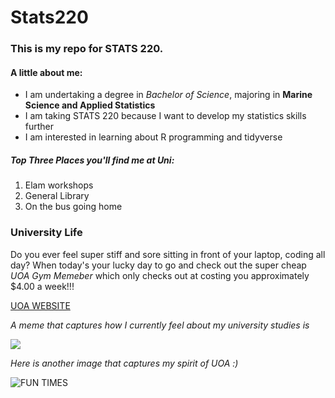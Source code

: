 # Stats220 

### This is my repo for STATS 220. 

#### **A little about me:**

- I am undertaking a degree in *Bachelor of Science*, majoring in **Marine Science and Applied Statistics**
- I am taking STATS 220 because I want to develop my statistics skills further
- I am interested in learning about R programming and tidyverse

##### **Top Three Places you'll find me at Uni:** 

1. Elam workshops
2. General Library
3. On the bus going home

### University Life  

Do you ever feel super stiff and sore sitting in front of your laptop, coding all day? When today's your lucky day to go and check out the super cheap *UOA Gym Memeber* which only checks out at costing you approximately $4.00 a week!!! 

[UOA WEBSITE]("https://www.auckland.ac.nz/en/on-campus/facilities-and-services/sport-and-recreation/fitness/recreation-centre-memberships.html")

_A meme that captures how I currently feel about my university studies is_ 

![](https://i.pinimg.com/originals/00/76/a6/0076a658f86973f34514efff46a40726.gif) 

_Here is another image that captures my spirit of UOA :)_ 

![FUN TIMES](https://media.tenor.com/fluAkiutEZYAAAAM/mike-wazowski-monsters-inc.gif)

